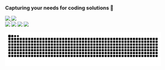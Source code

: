 ### Capturing your needs for coding solutions 👋
<div>
  <a href="https://github.com/code-chip">
  <img height="180em" src="https://github-readme-stats.vercel.app/api?username=code-chip&show_icons=true&theme=vue&include_all_commits=true&count_private=true"/>
  <img height="180em" src="https://github-readme-stats.vercel.app/api/top-langs/?username=code-chip&layout=compact&langs_count=7&theme=vue"/>
</div>
<div> 
  <a href="contato@codechip.com.br" target="_blank"><img src="https://img.shields.io/badge/Microsoft_Outlook-0078D4?style=for-the-badge&logo=microsoft-outlook&logoColor=white" target="_blank"></a>
  <a href="https://t.me/codechip" target="_blank"><img src="https://img.shields.io/badge/Telegram-2CA5E0?style=for-the-badge&logo=telegram&logoColor=white"></a>
  <a href="" target="_black"><img src="https://img.shields.io/badge/Slack-4A154B?style=for-the-badge&logo=slack&logoColor=white"></a>
  <a href="https://instagram.com/code.chip" target="_blank"><img src="https://img.shields.io/badge/-Instagram-%23E4405F?style=for-the-badge&logo=instagram&logoColor=white" target="_blank"></a>
 
  ![Snake animation](https://github.com/code-chip/code-chip/blob/output/github-contribution-grid-snake.svg)
</div>  
<!--
**code-chip/code-chip** is a ✨ _special_ ✨ repository because its `README.md` (this file) appears on your GitHub profile.

Here are some ideas to get you started:

- 🔭 I’m currently working on ...
- 🌱 I’m currently learning ...
- 👯 I’m looking to collaborate on ...
- 🤔 I’m looking for help with ...
- 💬 Ask me about ...
- 📫 How to reach me: ...
- 😄 Pronouns: ...
- ⚡ Fun fact: ...
-->
